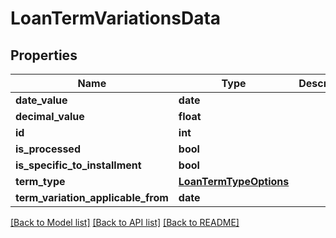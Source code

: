 # LoanTermVariationsData

## Properties
Name | Type | Description | Notes
------------ | ------------- | ------------- | -------------
**date_value** | **date** |  | [optional] 
**decimal_value** | **float** |  | [optional] 
**id** | **int** |  | [optional] 
**is_processed** | **bool** |  | [optional] 
**is_specific_to_installment** | **bool** |  | [optional] 
**term_type** | [**LoanTermTypeOptions**](LoanTermTypeOptions.md) |  | [optional] 
**term_variation_applicable_from** | **date** |  | [optional] 

[[Back to Model list]](../README.md#documentation-for-models) [[Back to API list]](../README.md#documentation-for-api-endpoints) [[Back to README]](../README.md)

